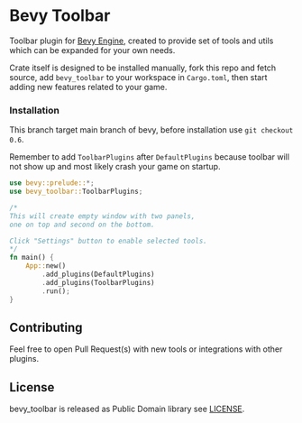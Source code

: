# Bevy Toolbar

Toolbar plugin for [Bevy Engine](https://github.com/bevyengine/bevy), created to provide set of tools and utils which can be expanded for your own needs.

Crate itself is designed to be installed manually, fork this repo and fetch source, add `bevy_toolbar` to your workspace in `Cargo.toml`, then start adding new features related to your game.

### Installation
This branch target main branch of bevy, before installation use `git checkout 0.6`.

Remember to add `ToolbarPlugins` after `DefaultPlugins` because toolbar will not show up and most likely crash your game on startup.

```rs
use bevy::prelude::*;
use bevy_toolbar::ToolbarPlugins;

/*
This will create empty window with two panels,
one on top and second on the bottom.

Click "Settings" button to enable selected tools.
*/
fn main() {
    App::new()
        .add_plugins(DefaultPlugins)
        .add_plugins(ToolbarPlugins)
        .run();
}
```

## Contributing
Feel free to open Pull Request(s) with new tools or integrations with other plugins.

## License
bevy_toolbar is released as Public Domain library see [LICENSE](LICENSE).
